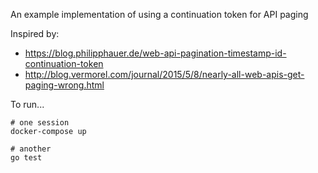 An example implementation of using a continuation token for API paging

Inspired by:
  * https://blog.philipphauer.de/web-api-pagination-timestamp-id-continuation-token
  * http://blog.vermorel.com/journal/2015/5/8/nearly-all-web-apis-get-paging-wrong.html

To run...

```
# one session
docker-compose up

# another
go test

```
